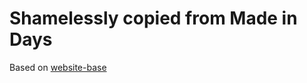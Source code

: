 # Shamelessly copied from Made in Days

Based on [website-base](https://github.com/marekhrabe/madeindays)
